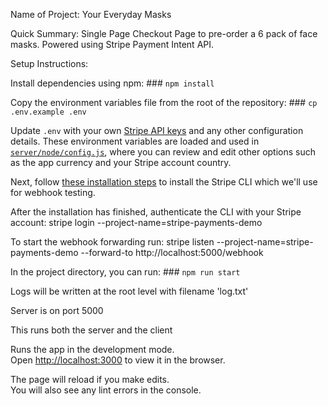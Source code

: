 Name of Project: Your Everyday Masks

Quick Summary:
Single Page Checkout Page to pre-order a 6 pack of face masks. Powered using Stripe Payment Intent API.

Setup Instructions:

Install dependencies using npm: ### `npm install`

Copy the environment variables file from the root of the repository: ### `cp .env.example .env`

Update `.env` with your own [Stripe API keys](https://dashboard.stripe.com/account/apikeys) and any other configuration details. These environment variables are loaded and used in [`server/node/config.js`](/server/node/config.js), where you can review and edit other options such as the app currency and your Stripe account country.

Next, follow [these installation steps](https://github.com/stripe/stripe-cli#installation) to install the Stripe CLI which we'll use for webhook testing.

After the installation has finished, authenticate the CLI with your Stripe account:
    stripe login --project-name=stripe-payments-demo

To start the webhook forwarding run:
    stripe listen --project-name=stripe-payments-demo --forward-to http://localhost:5000/webhook


In the project directory, you can run: ### `npm run start`

Logs will be written at the root level with filename 'log.txt'

Server is on port 5000

This runs both the server and the client

Runs the app in the development mode.<br />
Open [http://localhost:3000](http://localhost:3000) to view it in the browser.

The page will reload if you make edits.<br />
You will also see any lint errors in the console.
